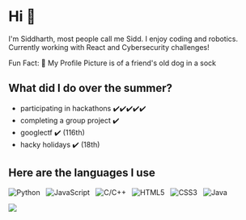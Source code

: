 # Hi 👋
I'm Siddharth, most people call me Sidd. I enjoy coding and robotics.
Currently working with React and Cybersecurity challenges!

Fun Fact: 🐶 My Profile Picture is of a friend's old dog in a sock

## What did I do over the summer?
- participating in hackathons ✔️✔️✔️✔️✔️
- completing a group project ✔️
- googlectf ✔️ (116th)
- hacky holidays ✔️ (18th)

## Here are the languages I use
![Python](https://img.shields.io/badge/-Python-black?logo=Python)&nbsp;&nbsp;
![JavaScript](https://img.shields.io/badge/-JavaScript-black?logo=javascript)&nbsp;&nbsp;
![C/C++](https://img.shields.io/badge/-C/C++-black?logo=cplusplus)&nbsp;&nbsp;
![HTML5](https://img.shields.io/badge/-HTML5-black?logo=html5)&nbsp;&nbsp;
![CSS3](https://img.shields.io/badge/-CSS3-black?logo=css3)&nbsp;&nbsp;
![Java](https://img.shields.io/badge/-Java-black?logo=java)&nbsp;&nbsp;

<a href="https://github.com/siddkhannaa/siddkhannaa">
  <img align="center" src="https://github-readme-stats.vercel.app/api/top-langs/?username=siddkhannaa&hide=c&title_color=ffffff&text_color=c9cacc&icon_color=2bbc8a&bg_color=1d1f21&langs_count=5" />
